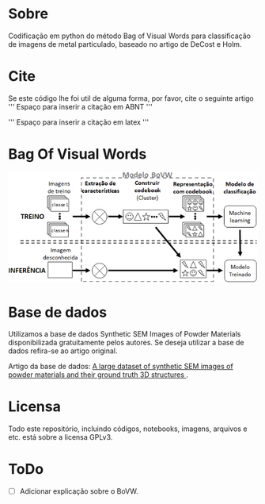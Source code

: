 # Sobre
Codificação em python do método Bag of Visual Words para classificação de imagens de metal particulado, baseado no artigo de DeCost e Holm.

# Cite
Se este código lhe foi util de alguma forma, por favor, cite o seguinte artigo
'''
Espaço para inserir a citação em ABNT
'''

'''
Espaço para inserir a citação em latex
'''

# Bag Of Visual Words
![plot](./BoVW_fluxogramaMeu.png)

# Base de dados
Utilizamos a base de dados Synthetic SEM Images of Powder Materials disponibilizada gratuitamente pelos autores. Se deseja utilizar a base de dados refira-se ao artigo original.

Artigo da base de dados: [A large dataset of synthetic SEM images of powder materials and their ground truth 3D structures
](https://www.sciencedirect.com/science/article/pii/S2352340916306382?via%3Dihub). 

# Licensa
Todo este repositório, incluindo códigos, notebooks, imagens, arquivos e etc. está sobre a licensa GPLv3.

# ToDo
- [ ] Adicionar explicação sobre o BoVW.
